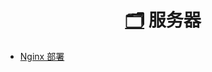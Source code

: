 <!-- docs/_sidebar.md -->

<h1 align="center"><a href="#/1-Develop/Server/README.md">🗂️</a> 服务器</h1>

- [Nginx 部署](/1-Develop/Server/Nginx部署.md)

